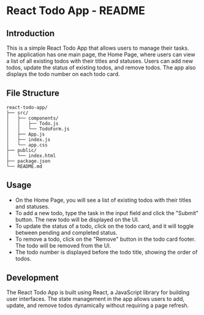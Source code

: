 # React Todo App - README

## Introduction

This is a simple React Todo App that allows users to manage their tasks. The application has one main page, the Home Page, where users can view a list of all existing todos with their titles and statuses. Users can add new todos, update the status of existing todos, and remove todos. The app also displays the todo number on each todo card.

## File Structure

```
react-todo-app/
├── src/
│   ├── components/
│   │   ├── Todo.js
│   │   └── TodoForm.js
│   ├── App.js
│   ├── index.js
│   └── app.css
├── public/
│   └── index.html
├── package.json
└── README.md
```
## Usage

- On the Home Page, you will see a list of existing todos with their titles and statuses.
- To add a new todo, type the task in the input field and click the "Submit" button. The new todo will be displayed on the UI.
- To update the status of a todo, click on the todo card, and it will toggle between pending and completed status.
- To remove a todo, click on the "Remove" button in the todo card footer. The todo will be removed from the UI.
- The todo number is displayed before the todo title, showing the order of todos.

## Development

The React Todo App is built using React, a JavaScript library for building user interfaces. The state management in the app allows users to add, update, and remove todos dynamically without requiring a page refresh.

